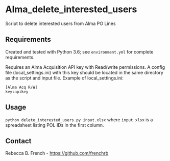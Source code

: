 # Alma_delete_interested_users

Script to delete interested users from Alma PO Lines


## Requirements
Created and tested with Python 3.6; see ```environment.yml``` for complete requirements.

Requires an Alma Acquisition API key with Read/write permissions. A config file (local_settings.ini) with this key should be located in the same directory as the script and input file. Example of local_settings.ini:

```
[Alma Acq R/W]
key:apikey
```


## Usage
```python delete_interested_users.py input.xlsx```
where ```input.xlsx``` is a spreadsheet listing POL IDs in the first column.


## Contact
Rebecca B. French - <https://github.com/frenchrb>
